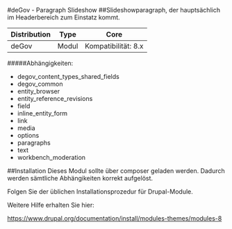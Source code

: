 #deGov - Paragraph Slideshow
##Slideshowparagraph, der hauptsächlich im Headerbereich zum Einstatz kommt.

Distribution | Type | Core
--- | --- | ---
deGov | Modul |  Kompatibilität: 8.x

#####Abhängigkeiten:
  - degov_content_types_shared_fields
  - degov_common
  - entity_browser
  - entity_reference_revisions
  - field
  - inline_entity_form
  - link
  - media
  - options
  - paragraphs
  - text
  - workbench_moderation

##Installation
Dieses Modul sollte über composer geladen werden. Dadurch werden sämtliche Abhängikeiten korrekt aufgelöst.

Folgen Sie der üblichen Installationsprozedur für Drupal-Module.

Weitere Hilfe erhalten Sie hier:

https://www.drupal.org/documentation/install/modules-themes/modules-8

